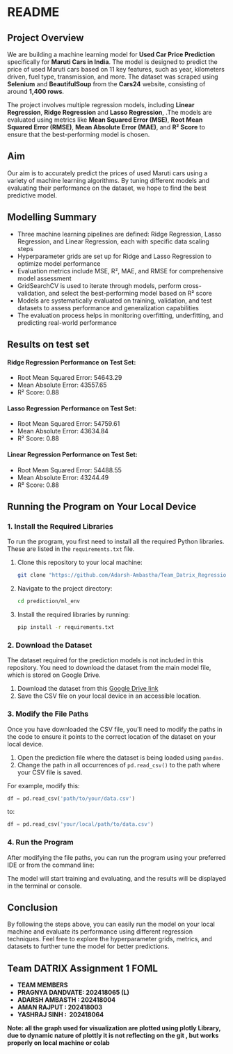# README

## Project Overview

We are building a machine learning model for **Used Car Price Prediction** specifically for **Maruti Cars in India**. The model is designed to predict the price of used Maruti cars based on 11 key features, such as year, kilometers driven, fuel type, transmission, and more. The dataset was scraped using **Selenium** and **BeautifulSoup** from the **Cars24** website, consisting of around **1,400 rows**.

The project involves multiple regression models, including **Linear Regression**, **Ridge Regression** and **Lasso Regression**, .The models are evaluated using metrics like **Mean Squared Error (MSE)**, **Root Mean Squared Error (RMSE)**, **Mean Absolute Error (MAE)**, and **R² Score** to ensure that the best-performing model is chosen.

## Aim

Our aim is to accurately predict the prices of used Maruti cars using a variety of machine learning algorithms. By tuning different models and evaluating their performance on the dataset, we hope to find the best predictive model.


## Modelling Summary 

- Three machine learning pipelines are defined: Ridge Regression, Lasso Regression, and Linear Regression, each with specific data scaling steps
- Hyperparameter grids are set up for Ridge and Lasso Regression to optimize model performance
- Evaluation metrics include MSE, R², MAE, and RMSE for comprehensive model assessment
- GridSearchCV is used to iterate through models, perform cross-validation, and select the best-performing model based on R² score
- Models are systematically evaluated on training, validation, and test datasets to assess performance and generalization capabilities
- The evaluation process helps in monitoring overfitting, underfitting, and predicting real-world performance

## Results on test set

#### Ridge Regression Performance on Test Set:

-  Root Mean Squared Error: 54643.29
-  Mean Absolute Error: 43557.65
-  R² Score: 0.88

#### Lasso Regression Performance on Test Set:

- Root Mean Squared Error: 54759.61
- Mean Absolute Error: 43634.84
- R² Score: 0.88

#### Linear Regression Performance on Test Set:

- Root Mean Squared Error: 54488.55
- Mean Absolute Error: 43244.49
- R² Score: 0.88

## Running the Program on Your Local Device

### 1. Install the Required Libraries

To run the program, you first need to install all the required Python libraries. These are listed in the `requirements.txt` file.

1. Clone this repository to your local machine:

   ```bash
   git clone "https://github.com/Adarsh-Ambastha/Team_Datrix_Regression"
   ```

2. Navigate to the project directory:

   ```bash
   cd prediction/ml_env
   ```

3. Install the required libraries by running:

   ```bash
   pip install -r requirements.txt
   ```

### 2. Download the Dataset

The dataset required for the prediction models is not included in this repository. You need to download the dataset from the main model file, which is stored on Google Drive. 

1. Download the dataset from this [Google Drive link](https://drive.google.com/uc?id=1zF3fYQbAUDE0Jx3lvBHC8GjaK8i9wrno)
2. Save the CSV file on your local device in an accessible location.

### 3. Modify the File Paths

Once you have downloaded the CSV file, you'll need to modify the paths in the code to ensure it points to the correct location of the dataset on your local device.

1. Open the prediction file where the dataset is being loaded using `pandas`.
2. Change the path in all occurrences of `pd.read_csv()` to the path where your CSV file is saved.

For example, modify this:

```python
df = pd.read_csv('path/to/your/data.csv')
```

to:

```python
df = pd.read_csv('your/local/path/to/data.csv')
```

### 4. Run the Program

After modifying the file paths, you can run the program using your preferred IDE or from the command line:

The model will start training and evaluating, and the results will be displayed in the terminal or console.

## Conclusion

By following the steps above, you can easily run the model on your local machine and evaluate its performance using different regression techniques. Feel free to explore the hyperparameter grids, metrics, and datasets to further tune the model for better predictions.


## Team DATRIX Assignment 1 FOML
- **TEAM MEMBERS**
- **PRAGNYA DANDVATE: 202418065 (L)**
- **ADARSH AMBASTH :  202418004**
- **AMAN RAJPUT :     202418003**
- **YASHRAJ SINH :    202418064**

**Note: all the graph used for visualization are plotted using plotly Library, due to dynamic nature of plottly  it is not reflecting on the git , but works properly on local machine or colab**
